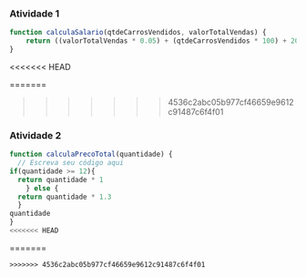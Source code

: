 ### Atividade 1
~~~~javascript
function calculaSalario(qtdeCarrosVendidos, valorTotalVendas) {
    return ((valorTotalVendas * 0.05) + (qtdeCarrosVendidos * 100) + 2000);
}
~~~~

<<<<<<< HEAD

=======
>>>>>>> 4536c2abc05b977cf46659e9612c91487c6f4f01
### Atividade 2
~~~~javascript
function calculaPrecoTotal(quantidade) {
  // Escreva seu código aqui
if(quantidade >= 12){
  return quantidade * 1
    } else {
  return quantidade * 1.3
  }
quantidade
}
<<<<<<< HEAD
~~~~
=======
~~~~
>>>>>>> 4536c2abc05b977cf46659e9612c91487c6f4f01
